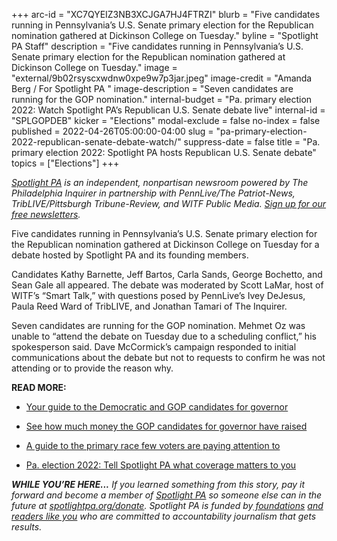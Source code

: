 +++
arc-id = "XC7QYEIZ3NB3XCJGA7HJ4FTRZI"
blurb = "Five candidates running in Pennsylvania’s U.S. Senate primary election for the Republican nomination gathered at Dickinson College on Tuesday."
byline = "Spotlight PA Staff"
description = "Five candidates running in Pennsylvania’s U.S. Senate primary election for the Republican nomination gathered at Dickinson College on Tuesday."
image = "external/9b02rsyscxwdnw0xpe9w7p3jar.jpeg"
image-credit = "Amanda Berg / For Spotlight PA "
image-description = "Seven candidates are running for the GOP nomination."
internal-budget = "Pa. primary election 2022: Watch Spotlight PA’s Republican U.S. Senate debate live"
internal-id = "SPLGOPDEB"
kicker = "Elections"
modal-exclude = false
no-index = false
published = 2022-04-26T05:00:00-04:00
slug = "pa-primary-election-2022-republican-senate-debate-watch/"
suppress-date = false
title = "Pa. primary election 2022: Spotlight PA hosts Republican U.S. Senate debate"
topics = ["Elections"]
+++

<a href="https://www.spotlightpa.org/"><i>Spotlight PA</i></a><i> is an independent, nonpartisan newsroom powered by The Philadelphia Inquirer in partnership with PennLive/The Patriot-News, TribLIVE/Pittsburgh Tribune-Review, and WITF Public Media. </i><a href="https://www.spotlightpa.org/newsletters"><i>Sign up for our free newsletters</i></a><i>.</i>

Five candidates running in Pennsylvania’s U.S. Senate primary election for the Republican nomination gathered at Dickinson College on Tuesday for a debate hosted by Spotlight PA and its founding members.

Candidates Kathy Barnette, Jeff Bartos, Carla Sands, George Bochetto, and Sean Gale all appeared. The debate was moderated by Scott LaMar, host of WITF’s “Smart Talk,” with questions posed by PennLive’s Ivey DeJesus, Paula Reed Ward of TribLIVE, and Jonathan Tamari of The Inquirer.

Seven candidates are running for the GOP nomination. Mehmet Oz was unable to “attend the debate on Tuesday due to a scheduling conflict,” his spokesperson said. Dave McCormick’s campaign responded to initial communications about the debate but not to requests to confirm he was not attending or to provide the reason why.

<script src="https://www.spotlightpa.org/embed.js" async></script><div data-spl-embed-version="1" data-spl-src="https://www.spotlightpa.org/embeds/newsletter/"></div>

<b>READ MORE:</b>

- <a href="https://www.spotlightpa.org/news/2022/04/pa-primary-governor-election-2022-candidates-guide/">Your guide to the Democratic and GOP candidates for governor</a>

- <a href="https://www.spotlightpa.org/news/2022/04/pa-primary-governor-election-2022-candidates-fundraising-donations/">See how much money the GOP candidates for governor have raised</a>

- <a href="https://www.spotlightpa.org/news/2022/04/pennsylvania-lieutenant-governor-2022-election-guide/">A guide to the primary race few voters are paying attention to</a>

- <a href="https://www.spotlightpa.org/news/2022/02/pennsylvania-election-2022-questions-answers/">Pa. election 2022: Tell Spotlight PA what coverage matters to you</a>

<i><b>WHILE YOU’RE HERE...</b></i><i> If you learned something from this story, pay it forward and become a member of </i><a href="https://www.spotlightpa.org/"><i>Spotlight PA</i></a><i> so someone else can in the future at </i><a href="http://spotlightpa.org/donate"><i>spotlightpa.org/donate</i></a><i>. Spotlight PA is funded by</i><a href="https://www.spotlightpa.org/support"><i> foundations</i></a><i> </i><a href="https://www.spotlightpa.org/support"><i>and readers like you</i></a><i> who are committed to accountability journalism that gets results.</i>
